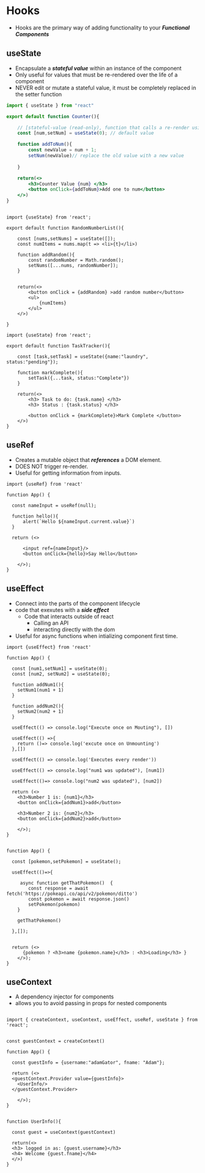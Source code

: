 # Hooks
- Hooks are the primary way of adding functionality to your ***Functional Components***

## useState
- Encapsulate a ***stateful value*** within an instance of the component
- Only useful for values that must be re-rendered over the life of a component
- NEVER edit or mutate a stateful value, it must be completely replaced in the setter function


```jsx
import { useState } from "react"

export default function Counter(){

    // [stateful-value (read-only), function that calls a re-render using the new value]
    const [num,setNum] = useState(0); // default value

    function addToNum(){
        const newValue = num + 1;
        setNum(newValue)// replace the old value with a new value
        
    }

    return(<>
        <h3>Counter Value {num} </h3>
        <button onClick={addToNum}>Add one to num</button>
    </>)
}



```

```JSX
import {useState} from 'react';

export default function RandomNumberList(){

    const [nums,setNums] = useState([]);
    const numItems = nums.map(t => <li>{t}</li>)

    function addRandom(){
        const randomNumber = Math.random();
        setNums([...nums, randomNumber]); 
    }
    

    return(<>
        <button onClick = {addRandom} >add random number</button>
        <ul>
            {numItems}
        </ul>
    </>)

}
```

```JSX
import {useState} from 'react';

export default function TaskTracker(){

    const [task,setTask] = useState({name:"laundry", status:"pending"});

    function markComplete(){
        setTask({...task, status:"Complete"})
    }

    return(<>
        <h3> Task to do: {task.name} </h3>
        <h3> Status : {task.status} </h3>

        <button onClick = {markComplete}>Mark Complete </button>
    </>)
}
```

</hr>

## useRef
- Creates a mutable object that ***references*** a DOM element.
- DOES NOT trigger re-render.
- Useful for getting information from inputs.
```JSX
import {useRef} from 'react'

function App() {
  
  const nameInput = useRef(null);

  function hello(){
      alert(`Hello ${nameInput.current.value}`)
  }

  return (<>

      <input ref={nameInput}/>
      <button onClick={hello}>Say Hello</button>

    </>);
}
```

## useEffect

- Connect into the parts of the component lifecycle
- code that exexutes with a ***side effect***
    - Code that interacts outside of react
        - Calling an API
        - interacting directly with the dom
- Useful for async functions when intializing component first time.

```JSX
import {useEffect} from 'react'

function App() {

  const [num1,setNum1] = useState(0);
  const [num2, setNum2] = useState(0);

  function addNum1(){
    setNum1(num1 + 1)
  }

  function addNum2(){
    setNum2(num2 + 1)
  }

  useEffect(() => console.log("Execute once on Mouting"), [])

  useEffect(() =>{
    return ()=> console.log('excute once on Unmounting')
  },[])

  useEffect(() => console.log('Executes every render'))

  useEffect(() => console.log("num1 was updated"), [num1])

  useEffect(()=> console.log("num2 was updated"), [num2])
  
  return (<>
    <h3>Number 1 is: {num1}</h3>
    <button onClick={addNum1}>add</button>

    <h3>Number 2 is: {num2}</h3>
    <button onClick={addNum2}>add</button>

    </>);
}

```

```JSX

function App() {

  const [pokemon,setPokemon] = useState();

  useEffect(()=>{

     async function getThatPokemon()  {
        const response = await fetch('https://pokeapi.co/api/v2/pokemon/ditto')
        const pokemon = await response.json()
        setPokemon(pokemon)
    }

    getThatPokemon()

  },[]);

 
  return (<>
      {pokemon ? <h3>name {pokemon.name}</h3> : <h3>Loading</h3> }
    </>);
}

```

## useContext
- A dependency injector for components
- allows you to avoid passing in props for nested components

```JSX

import { createContext, useContext, useEffect, useRef, useState } from 'react';


const guestContext = createContext()

function App() {

  const guestInfo = {username:"adamGator", fname: "Adam"};

  return (<>
  <guestContext.Provider value={guestInfo}>
    <UserInfo/>
  </guestContext.Provider>
      
    </>);
}


function UserInfo(){

  const guest = useContext(guestContext)

  return(<>
  <h3> logged in as: {guest.username}</h3>
  <h4> Welcome {guest.fname}</h4>
  </>)
}
```
